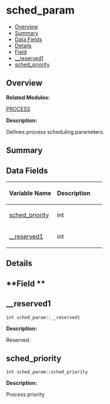 # sched\_param<a name="ZH-CN_TOPIC_0000001054918203"></a>

-   [Overview](#section1919335631165637)
-   [Summary](#section822903092165637)
-   [Data Fields](#pub-attribs)
-   [Details](#section1922242769165637)
-   [Field](#section1914080122165637)
-   [\_\_reserved1](#acb37f14728d7e330728ec2cd3f7ae6df)
-   [sched\_priority](#aa0f2640949273f2c30549ed8d1bb197e)

## **Overview**<a name="section1919335631165637"></a>

**Related Modules:**

[PROCESS](PROCESS.md)

**Description:**

Defines process scheduling parameters. 

## **Summary**<a name="section822903092165637"></a>

## Data Fields<a name="pub-attribs"></a>

<a name="table530000484165637"></a>
<table><thead align="left"><tr id="row1174717846165637"><th class="cellrowborder" valign="top" width="50%" id="mcps1.1.3.1.1"><p id="p33629088165637"><a name="p33629088165637"></a><a name="p33629088165637"></a>Variable Name</p>
</th>
<th class="cellrowborder" valign="top" width="50%" id="mcps1.1.3.1.2"><p id="p569502222165637"><a name="p569502222165637"></a><a name="p569502222165637"></a>Description</p>
</th>
</tr>
</thead>
<tbody><tr id="row148671456165637"><td class="cellrowborder" valign="top" width="50%" headers="mcps1.1.3.1.1 "><p id="p983861071165637"><a name="p983861071165637"></a><a name="p983861071165637"></a><a href="sched_param.md#aa0f2640949273f2c30549ed8d1bb197e">sched_priority</a></p>
</td>
<td class="cellrowborder" valign="top" width="50%" headers="mcps1.1.3.1.2 "><p id="p2052215516165637"><a name="p2052215516165637"></a><a name="p2052215516165637"></a>int </p>
</td>
</tr>
<tr id="row1859771274165637"><td class="cellrowborder" valign="top" width="50%" headers="mcps1.1.3.1.1 "><p id="p1940754742165637"><a name="p1940754742165637"></a><a name="p1940754742165637"></a><a href="sched_param.md#acb37f14728d7e330728ec2cd3f7ae6df">__reserved1</a></p>
</td>
<td class="cellrowborder" valign="top" width="50%" headers="mcps1.1.3.1.2 "><p id="p2124397519165637"><a name="p2124397519165637"></a><a name="p2124397519165637"></a>int </p>
</td>
</tr>
</tbody>
</table>

## **Details**<a name="section1922242769165637"></a>

## **Field **<a name="section1914080122165637"></a>

## \_\_reserved1<a name="acb37f14728d7e330728ec2cd3f7ae6df"></a>

```
int sched_param::__reserved1
```

 **Description:**

Reserved 

## sched\_priority<a name="aa0f2640949273f2c30549ed8d1bb197e"></a>

```
int sched_param::sched_priority
```

 **Description:**

Process priority 


